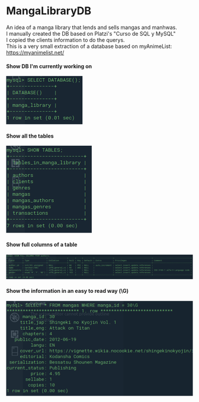 # MangaLibraryDB
An idea of a manga library that lends and sells mangas and manhwas.<br/>
I manually created the DB based on Platzi's "Curso de SQL y MySQL"<br/>
I copied the clients information to do the querys.<br/>
This is a very small extraction of a database based on myAnimeList: https://myanimelist.net/<br/>
#### Show DB I'm currently working on  
![DB](images\DB.png)
#### Show all the tables  
![Tables](images\Tables.png)
#### Show full columns of a table 
![FullColumns](images\Comments.png)
#### Show the information in an easy to read way (\G) 
![\G](images\G.png)
